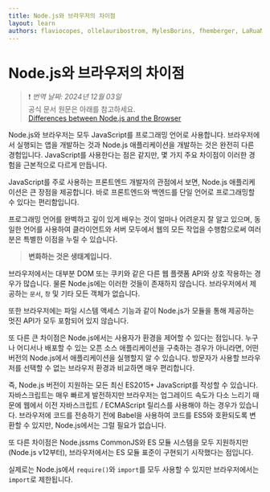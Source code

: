```yaml
---
title: Node.js와 브라우저의 차이점
layout: learn
authors: flaviocopes, ollelauribostrom, MylesBorins, fhemberger, LaRuaNa, ahmadawais, karlhorky
---
```


# Node.js와 브라우저의 차이점
> ❗️ *번역 날짜: 2024년 12월 03일* <br>
> 공식 문서 원문은 아래를 참고하세요.<br>
> [Differences between Node.js and the Browser](https://nodejs.org/en/learn/getting-started/differences-between-nodejs-and-the-browser)

Node.js와 브라우저는 모두 JavaScript를 프로그래밍 언어로 사용합니다. 브라우저에서 실행되는 앱을 개발하는 것과 Node.js 애플리케이션을 개발하는 것은 완전히 다른 경험입니다. JavaScript를 사용한다는 점은 같지만, 몇 가지 주요 차이점이 이러한 경험을 근본적으로 다르게 만듭니다.

JavaScript를 주로 사용하는 프론트엔드 개발자의 관점에서 보면, Node.js 애플리케이션은 큰 장점을 제공합니다. 바로 프론트엔드와 백엔드를 단일 언어로 프로그래밍할 수 있다는 편리함입니다.

프로그래밍 언어를 완벽하고 깊이 있게 배우는 것이 얼마나 어려운지 잘 알고 있으며, 동일한 언어를 사용하여 클라이언트와 서버 모두에서 웹의 모든 작업을 수행함으로써 여러분은 특별한 이점을 누릴 수 있습니다.

> **변화하는 것은 생태계입니다.**

브라우저에서는 대부분 DOM 또는 쿠키와 같은 다른 웹 플랫폼 API와 상호 작용하는 경우가 많습니다. 물론 Node.js에는 이러한 것들이 존재하지 않습니다. 브라우저에서 제공하는 `문서`, `창` 및 기타 모든 객체가 없습니다.

또한 브라우저에는 파일 시스템 액세스 기능과 같이 Node.js가 모듈을 통해 제공하는 멋진 API가 모두 포함되어 있지 않습니다.

또 다른 큰 차이점은 Node.js에서는 사용자가 환경을 제어할 수 있다는 점입니다. 누구나 어디서나 배포할 수 있는 오픈 소스 애플리케이션을 구축하는 경우가 아니라면, 어떤 버전의 Node.js에서 애플리케이션을 실행할지 알 수 있습니다. 방문자가 사용할 브라우저를 선택할 수 없는 브라우저 환경과 비교하면 매우 편리합니다.

즉, Node.js 버전이 지원하는 모든 최신 ES2015+ JavaScript를 작성할 수 있습니다. 자바스크립트는 매우 빠르게 발전하지만 브라우저는 업그레이드 속도가 다소 느리기 때문에 웹에서 이전 자바스크립트 / ECMAScript 릴리스를 사용해야 하는 경우가 있습니다. 브라우저에 코드를 전송하기 전에 Babel을 사용하여 코드를 ES5와 호환되도록 변환할 수 있지만, Node.js에서는 그럴 필요가 없습니다.

또 다른 차이점은 Node.jssms CommonJS와 ES 모듈 시스템을 모두 지원하지만(Node.js v12부터), 브라우저에서는 ES 모듈 표준이 구현되기 시작했다는 점입니다.

실제로는 Node.js에서 `require()`와 `import`를 모두 사용할 수 있지만 브라우저에서는 `import`로 제한됩니다.